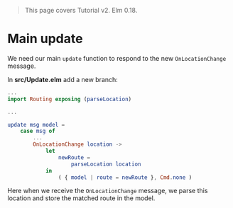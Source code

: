 > This page covers Tutorial v2. Elm 0.18.

# Main update

We need our main `update` function to respond to the new `OnLocationChange` message.

In __src/Update.elm__ add a new branch:

```elm
...
import Routing exposing (parseLocation)

...

update msg model =
    case msg of
        ...
        OnLocationChange location ->
            let
                newRoute =
                    parseLocation location
            in
                ( { model | route = newRoute }, Cmd.none )
```

Here when we receive the `OnLocationChange` message, we parse this location and store the matched route in the model.